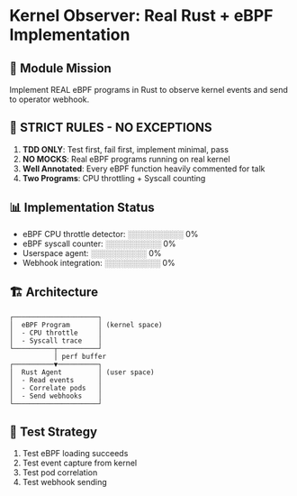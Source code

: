 # Kernel Observer: Real Rust + eBPF Implementation

## 🎯 Module Mission
Implement REAL eBPF programs in Rust to observe kernel events and send to operator webhook.

## 🚨 STRICT RULES - NO EXCEPTIONS
1. **TDD ONLY**: Test first, fail first, implement minimal, pass
2. **NO MOCKS**: Real eBPF programs running on real kernel
3. **Well Annotated**: Every eBPF function heavily commented for talk
4. **Two Programs**: CPU throttling + Syscall counting

## 📊 Implementation Status
- eBPF CPU throttle detector: ░░░░░░░░░░ 0%
- eBPF syscall counter: ░░░░░░░░░░ 0%
- Userspace agent: ░░░░░░░░░░ 0%
- Webhook integration: ░░░░░░░░░░ 0%

## 🏗️ Architecture
```
┌─────────────────────┐
│  eBPF Program       │ (kernel space)
│  - CPU throttle     │
│  - Syscall trace    │
└──────────┬──────────┘
           │ perf buffer
┌──────────▼──────────┐
│  Rust Agent         │ (user space)
│  - Read events      │
│  - Correlate pods   │
│  - Send webhooks    │
└─────────────────────┘
```

## 🧪 Test Strategy
1. Test eBPF loading succeeds
2. Test event capture from kernel
3. Test pod correlation
4. Test webhook sending